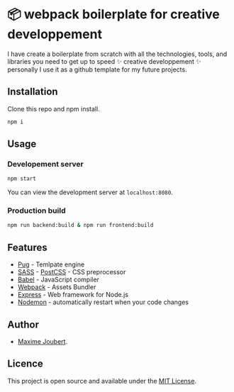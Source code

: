 # 📦 webpack boilerplate for creative developpement

I have create a boilerplate from scratch with all the technologies, tools, and libraries you need to get up to speed ✨ creative developpement ✨ personally I use it as a github template for my future projects.

## Installation
Clone this repo and npm install.

```sh
npm i
```

## Usage

### Developement server

```sh
npm start
```

You can view the development server at `localhost:8080`.

### Production build

```sh
npm run backend:build & npm run frontend:build
```

## Features

- [Pug](https://pugjs.org/api/getting-started.html) - Temlpate engine
- [SASS](https://sass-lang.com/documentation/syntax) - [PostCSS](https://postcss.org/) - CSS preprocessor
- [Babel](https://babeljs.io/) - JavaScript compiler
- [Webpack](https://webpack.js.org/) - Assets Bundler
- [Express](https://expressjs.com/fr/) - Web framework for Node.js
- [Nodemon](https://nodemon.io/) - automatically restart when your code changes

## Author

- [Maxime Joubert](https://github.com/xpt300).

## Licence

This project is open source and available under the [MIT License](https://github.com/xpt300/webpack-boilerplate-web-creatif/blob/main/LICENSE).

